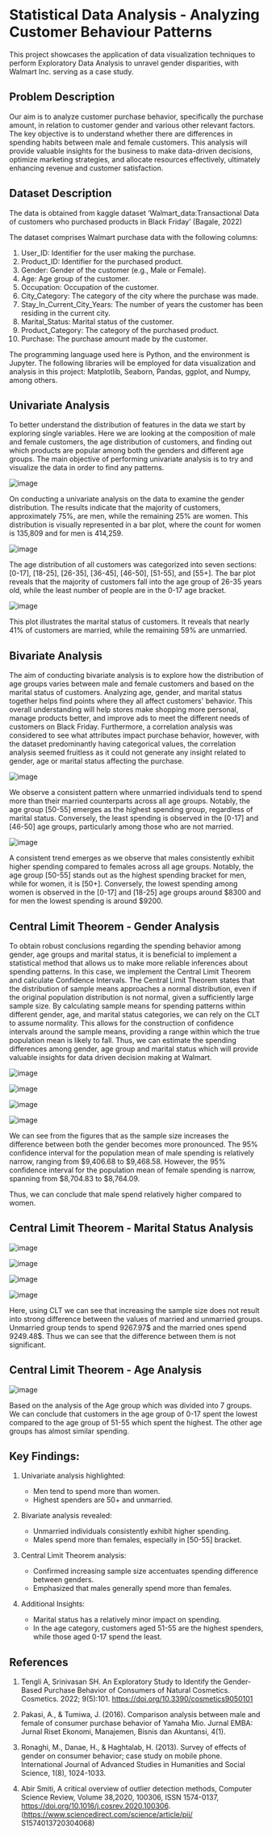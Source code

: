 # Statistical Data Analysis - Analyzing Customer Behaviour Patterns  

This project showcases the application of data visualization techniques to perform Exploratory Data Analysis to unravel gender disparities, with Walmart Inc. serving as a case study.

## Problem Description  

Our aim is to analyze customer purchase behavior, specifically the purchase amount, in
relation to customer gender and various other relevant factors. The key objective is to
understand whether there are differences in spending habits between male and female
customers. This analysis will provide valuable insights for the business to make
data-driven decisions, optimize marketing strategies, and allocate resources effectively,
ultimately enhancing revenue and customer satisfaction.  

## Dataset Description  

The data is obtained from kaggle dataset ‘Walmart_data:Transactional Data of
customers who purchased products in Black Friday’ (Bagale, 2022)  

The dataset comprises Walmart purchase data with the following columns:  

1. User_ID: Identifier for the user making the purchase.  
2. Product_ID: Identifier for the purchased product.
3. Gender: Gender of the customer (e.g., Male or Female).
4. Age: Age group of the customer.
5. Occupation: Occupation of the customer.
6. City_Category: The category of the city where the purchase was made.
7. Stay_In_Current_City_Years: The number of years the customer has been
residing in the current city.
8. Marital_Status: Marital status of the customer.
9. Product_Category: The category of the purchased product.
10. Purchase: The purchase amount made by the customer.

The programming language used here is Python, and the environment is Jupyter.
The following libraries will be employed for data visualization and analysis in this
project: Matplotlib, Seaborn, Pandas, ggplot, and Numpy, among others.  

## Univariate Analysis  

To better understand the distribution of features in the data we start by exploring single variables. Here we are looking at the composition of male and female customers, the age distribution of customers, and finding out which products are popular among both the genders and different age groups. The main objective of performing univariate analysis is to try and visualize the data in order to find any patterns.  

![image](https://github.com/jugal-chauhan04/Decoding-Walmart-Inc.-Customer-Purchasing-Patterns-by-Gender/assets/111266884/061bf83c-4567-4b58-b5f4-2a759017d742)

On conducting a univariate analysis on the data to examine the gender distribution. The results indicate that the majority of customers, approximately 75%, are men, while the remaining 25% are women. This distribution is visually represented in a bar plot, where the count for women is 135,809 and for men is 414,259.  

![image](https://github.com/jugal-chauhan04/Decoding-Walmart-Inc.-Customer-Purchasing-Patterns-by-Gender/assets/111266884/392523f1-f8e2-4f09-9c8f-94d8b314c3d3)

The age distribution of all customers was categorized into seven sections: [0-17], [18-25], [26-35], [36-45], [46-50], [51-55], and [55+]. The bar plot reveals that the majority of customers fall into the age group of 26-35 years old, while the least number of people are in the 0-17 age bracket.   

![image](https://github.com/jugal-chauhan04/Decoding-Walmart-Inc.-Customer-Purchasing-Patterns-by-Gender/assets/111266884/a097275e-98e2-49ce-a05c-bed60a94a4dd)

This plot illustrates the marital status of customers. It reveals that nearly 41% of customers are married, while the remaining 59% are unmarried.  

## Bivariate Analysis  

The aim of conducting bivariate analysis is to explore how the distribution of age groups varies between male and female customers and based on the marital status of customers. Analyzing age, gender, and marital status together helps find points where they all affect customers' behavior. This overall understanding will help stores make shopping more personal, manage products better, and improve ads to meet the different needs of customers on Black Friday. Furthermore, a correlation analysis was considered to see what attributes impact purchase behavior, however, with the dataset predominantly having categorical values, the correlation analysis seemed fruitless as it could not generate any insight related to gender, age or marital status affecting the purchase.  

![image](https://github.com/jugal-chauhan04/Decoding-Walmart-Inc.-Customer-Purchasing-Patterns-by-Gender/assets/111266884/6c86da7b-3d50-4415-a37a-0c2493facbaa)
 
We observe a consistent pattern where unmarried individuals tend to spend more than their married counterparts across all age groups. Notably, the age group [50-55] emerges as the highest spending group, regardless of marital status. Conversely, the least spending is observed in the [0-17] and [46-50] age groups, particularly among those who are not married.  

![image](https://github.com/jugal-chauhan04/Decoding-Walmart-Inc.-Customer-Purchasing-Patterns-by-Gender/assets/111266884/8748c76c-06a6-4d41-ad05-ecfc270d7d1f)

A consistent trend emerges as we observe that males consistently exhibit higher spending compared to females across all age groups. Notably, the age group [50-55] stands out as the highest spending bracket for men, while for women, it is [50+]. Conversely, the lowest spending among women is observed in the [0-17] and [18-25] age groups around $8300 and for men the lowest spending is around $9200.  

## Central Limit Theorem - Gender Analysis

To obtain robust conclusions regarding the spending behavior among gender, age groups and marital status, it is beneficial to implement a statistical method that allows us to make more reliable inferences about spending patterns. In this case, we implement the Central Limit Theorem and calculate Confidence Intervals. The Central Limit Theorem states that the distribution of sample means approaches a normal distribution, even if the original population distribution is not normal, given a sufficiently large sample size. By calculating sample means for spending patterns within different gender, age, and marital status categories, we can rely on the CLT to assume normality. This allows for the construction of confidence intervals around the sample means, providing a range within which the true population mean is likely to fall. Thus, we can estimate the spending differences among gender, age group and marital status which will provide valuable insights for data driven decision making at Walmart.  

![image](https://github.com/jugal-chauhan04/Decoding-Walmart-Inc.-Customer-Purchasing-Patterns-by-Gender/assets/111266884/85bf43b2-1f8e-4758-843f-07c0d580d61f)


![image](https://github.com/jugal-chauhan04/Decoding-Walmart-Inc.-Customer-Purchasing-Patterns-by-Gender/assets/111266884/b520c683-bedf-4d3c-84b9-9dcb28a6b54e)


![image](https://github.com/jugal-chauhan04/Decoding-Walmart-Inc.-Customer-Purchasing-Patterns-by-Gender/assets/111266884/70741beb-174b-4d68-8903-a7d6c2700235)


![image](https://github.com/jugal-chauhan04/Decoding-Walmart-Inc.-Customer-Purchasing-Patterns-by-Gender/assets/111266884/1a97648a-4b3e-4156-aba5-b1f8e6cf0963)
  

We can see from the figures that as the sample size increases the difference between both the gender becomes more pronounced. The 95% confidence interval for the population mean of male spending is relatively narrow, ranging from $9,406.68 to $9,468.58. However, the 95% confidence interval for the population mean of female spending is narrow, spanning from $8,704.83 to $8,764.09.

Thus, we can conclude that male spend relatively higher compared to women.  

## Central Limit Theorem - Marital Status Analysis  

![image](https://github.com/jugal-chauhan04/Decoding-Walmart-Inc.-Customer-Purchasing-Patterns-by-Gender/assets/111266884/2e16d72f-8be1-400d-a368-57718d23c0ab)

![image](https://github.com/jugal-chauhan04/Decoding-Walmart-Inc.-Customer-Purchasing-Patterns-by-Gender/assets/111266884/34f2bef1-c6de-4d13-aae9-31fbd73b3fb9)


![image](https://github.com/jugal-chauhan04/Decoding-Walmart-Inc.-Customer-Purchasing-Patterns-by-Gender/assets/111266884/43bef04c-d287-4aa1-8482-996da17d1de3)

  
![image](https://github.com/jugal-chauhan04/Decoding-Walmart-Inc.-Customer-Purchasing-Patterns-by-Gender/assets/111266884/d33b42bf-db06-4b53-b043-eb462b61c1f4)  


Here, using CLT we can see that increasing the sample size does not result into strong difference between the values of married and unmarried groups. Unmarried group tends to spend 9267.97$ and the married ones spend 9249.48$. Thus we can see that the difference between them is not significant.  

## Central Limit Theorem - Age Analysis  

![image](https://github.com/jugal-chauhan04/Decoding-Walmart-Inc.-Customer-Purchasing-Patterns-by-Gender/assets/111266884/66580ff2-e83b-4a16-8231-9d846bf6be3d)

Based on the analysis of the Age group which was divided into 7 groups. We can conclude that customers in the age group of 0-17 spent the lowest compared to the age group of 51-55 which spent the highest. The other age groups has almost similar spending.  

## Key Findings:

1. Univariate analysis highlighted:
   * Men tend to spend more than women.
   * Highest spenders are 50+ and unmarried.
2. Bivariate analysis revealed:
   * Unmarried individuals consistently exhibit higher spending.
   * Males spend more than females, especially in [50-55] bracket.

3. Central Limit Theorem analysis:
   * Confirmed increasing sample size accentuates spending difference between genders.
   * Emphasized that males generally spend more than females.

4. Additional Insights:
   * Marital status has a relatively minor impact on spending.
   * In the age category, customers aged 51-55 are the highest spenders, while those aged 0-17 spend the least.

## References  

1. Tengli A, Srinivasan SH. An Exploratory Study to 
Identify the Gender-Based Purchase Behavior of 
Consumers of Natural Cosmetics. Cosmetics. 2022; 
9(5):101. 
https://doi.org/10.3390/cosmetics9050101

2. Pakasi, A., & Tumiwa, J. (2016). Comparison 
analysis between male and female of consumer 
purchase behavior of Yamaha Mio. Jurnal EMBA: 
Jurnal Riset Ekonomi, Manajemen, Bisnis dan 
Akuntansi, 4(1).
4. Ronaghi, M., Danae, H., & Haghtalab, H. (2013). 
Survey of effects of gender on consumer behavior; 
case study on mobile phone. International Journal 
of Advanced Studies in Humanities and Social 
Science, 1(8), 1024-1033.
5. Abir Smiti, A critical overview of outlier detection 
methods, Computer Science Review, Volume 
38,2020, 100306, ISSN 1574-0137,
https://doi.org/10.1016/j.cosrev.2020.100306.
(https://www.sciencedirect.com/science/article/pii/
S1574013720304068)


















